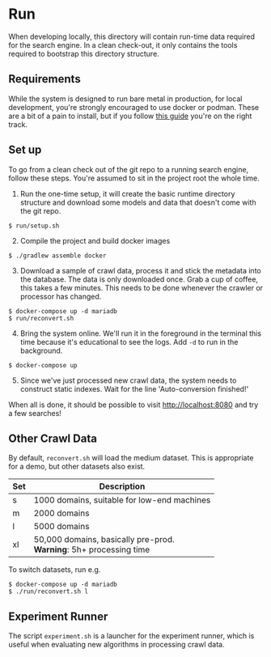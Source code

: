 # Run

When developing locally, this directory will contain run-time data required for
the search engine. In a clean check-out, it only contains the tools required to 
bootstrap this directory structure.

## Requirements
While the system is designed to run bare metal in production,
for local development, you're strongly encouraged to use docker
or podman. These are a bit of a pain to install, but if you follow
[this guide](https://docs.docker.com/engine/install/ubuntu/#install-using-the-repository) 
you're on the right track.

## Set up
To go from a clean check out of the git repo to a running search engine,
follow these steps. You're assumed to sit in the project root the whole time.

1. Run the one-time setup, it will create the
basic runtime directory structure and download some models and data that doesn't
come with the git repo.

```
$ run/setup.sh
```

2. Compile the project and build docker images

```
$ ./gradlew assemble docker
```

3. Download a sample of crawl data, process it and stick the metadata
into the database. The data is only downloaded once. Grab a cup of coffee, this takes a few minutes. 
This needs to be done whenever the crawler or processor has changed. 

```
$ docker-compose up -d mariadb
$ run/reconvert.sh
```

4. Bring the system online. We'll run it in the foreground in the terminal this time
because it's educational to see the logs. Add `-d` to run in the background.


```
$ docker-compose up
```

5. Since we've just processed new crawl data, the system needs to construct static
indexes. Wait for the line 'Auto-conversion finished!'  

When all is done, it should be possible to visit
[http://localhost:8080](http://localhost:8080) and try a few searches!


## Other Crawl Data

By default, `reconvert.sh` will load the medium dataset. This is appropriate for a demo,
but other datasets also exist.

| Set | Description                                                                |
|-----|----------------------------------------------------------------------------|
| s   | 1000 domains, suitable for low-end machines                                |
| m   | 2000 domains                                                               |
| l   | 5000 domains                                                               |
| xl  | 50,000 domains, basically pre-prod.<br><b>Warning</b>: 5h+ processing time |

To switch datasets, run e.g. 

```shell
$ docker-compose up -d mariadb
$ ./run/reconvert.sh l
```

## Experiment Runner

The script `experiment.sh` is a launcher for the experiment runner, which is useful when 
evaluating new algorithms in processing crawl data. 